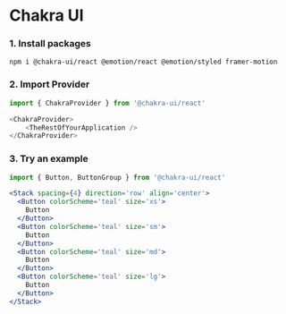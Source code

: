 # Chakra UI

### 1. Install packages

```
npm i @chakra-ui/react @emotion/react @emotion/styled framer-motion
```

### 2. Import Provider

```js
import { ChakraProvider } from '@chakra-ui/react'

<ChakraProvider>
    <TheRestOfYourApplication />
</ChakraProvider>
```

### 3. Try an example 

```jsx
import { Button, ButtonGroup } from '@chakra-ui/react'

<Stack spacing={4} direction='row' align='center'>
  <Button colorScheme='teal' size='xs'>
    Button
  </Button>
  <Button colorScheme='teal' size='sm'>
    Button
  </Button>
  <Button colorScheme='teal' size='md'>
    Button
  </Button>
  <Button colorScheme='teal' size='lg'>
    Button
  </Button>
</Stack>
```
